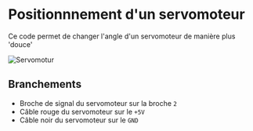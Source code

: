 # Positionnnement d'un servomoteur

Ce code permet de changer l'angle d'un servomoteur de manière plus 'douce'

![Servomotur](servomoteur.png)

## Branchements

- Broche de signal du servomoteur sur la broche ```2```
- Câble rouge du servomoteur sur le ```+5V```
- Câble noir du servomoteur sur le ```GND``` 